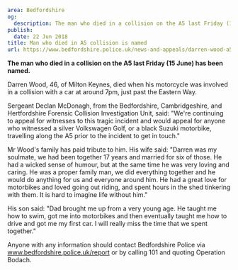 ```yaml
area: Bedfordshire
og:
  description: The man who died in a collision on the A5 last Friday (15 June) has been named.
publish:
  date: 22 Jun 2018
title: Man who died in A5 collision is named
url: https://www.bedfordshire.police.uk/news-and-appeals/darren-wood-a5-collision-june18
```

**The man who died in a collision on the A5 last Friday (15 June) has been named.**

Darren Wood, 46, of Milton Keynes, died when his motorcycle was involved in a collision with a car at around 7pm, just past the Eastern Way.

Sergeant Declan McDonagh, from the Bedfordshire, Cambridgeshire, and Hertfordshire Forensic Collision Investigation Unit, said: "We're continuing to appeal for witnesses to this tragic incident and would appeal for anyone who witnessed a silver Volkswagen Golf, or a black Suzuki motorbike, travelling along the A5 prior to the incident to get in touch."

Mr Wood's family has paid tribute to him. His wife said: "Darren was my soulmate, we had been together 17 years and married for six of those. He had a wicked sense of humour, but at the same time he was very loving and caring. He was a proper family man, we did everything together and he would do anything for us and everyone around him. He had a great love for motorbikes and loved going out riding, and spent hours in the shed tinkering with them. It is hard to imagine life without him."

His son said: "Dad brought me up from a very young age. He taught me how to swim, got me into motorbikes and then eventually taught me how to drive and got me my first car. I will really miss the time that we spent together."

Anyone with any information should contact Bedfordshire Police via www.bedfordshire.police.uk/report or by calling 101 and quoting Operation Bodach.
